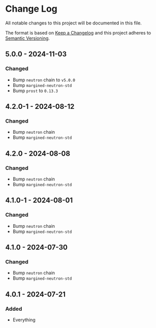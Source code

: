 # Change Log

All notable changes to this project will be documented in this file.

The format is based on [Keep a Changelog](http://keepachangelog.com/)
and this project adheres to [Semantic Versioning](http://semver.org/).

## 5.0.0 - 2024-11-03

### Changed

- Bump `neutron` chain to `v5.0.0`
- Bump `margined-neutron-std`
- Bump `prost` to `0.13.3`

## 4.2.0-1 - 2024-08-12

### Changed

- Bump `neutron` chain
- Bump `margined-neutron-std`

## 4.2.0 - 2024-08-08

### Changed

- Bump `neutron` chain
- Bump `margined-neutron-std`

## 4.1.0-1 - 2024-08-01

### Changed

- Bump `neutron` chain
- Bump `margined-neutron-std`

## 4.1.0 - 2024-07-30

### Changed

- Bump `neutron` chain
- Bump `margined-neutron-std`

## 4.0.1 - 2024-07-21

### Added

- Everything
